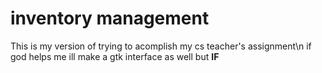 # inventory management
This is my version of trying to acomplish my cs teacher's assignment\n
if god helps me ill make a gtk interface as well
but **IF**
